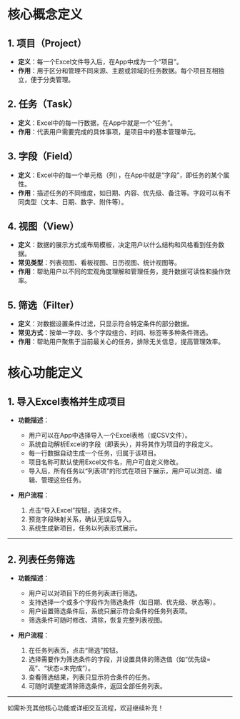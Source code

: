 # 核心概念定义

## 1. 项目（Project）
- **定义**：每一个Excel文件导入后，在App中成为一个“项目”。
- **作用**：用于区分和管理不同来源、主题或领域的任务数据。每个项目互相独立，便于分类管理。

## 2. 任务（Task）
- **定义**：Excel中的每一行数据，在App中就是一个“任务”。
- **作用**：代表用户需要完成的具体事项，是项目中的基本管理单元。

## 3. 字段（Field）
- **定义**：Excel中的每一个单元格（列），在App中就是“字段”，即任务的某个属性。
- **作用**：描述任务的不同维度，如日期、内容、优先级、备注等。字段可以有不同类型（文本、日期、数字、附件等）。

## 4. 视图（View）
- **定义**：数据的展示方式或布局模板，决定用户以什么结构和风格看到任务数据。
- **常见类型**：列表视图、看板视图、日历视图、统计视图等。
- **作用**：帮助用户以不同的宏观角度理解和管理任务，提升数据可读性和操作效率。

## 5. 筛选（Filter）
- **定义**：对数据设置条件过滤，只显示符合特定条件的部分数据。
- **常见方式**：按单一字段、多个字段组合、时间、标签等多种条件筛选。
- **作用**：帮助用户聚焦于当前最关心的任务，排除无关信息，提高管理效率。


# 核心功能定义

## 1. 导入Excel表格并生成项目

- **功能描述**：
  - 用户可以在App中选择导入一个Excel表格（或CSV文件）。
  - 系统自动解析Excel的字段（即表头），并将其作为项目的字段定义。
  - 每一行数据自动生成一个任务，归属于该项目。
  - 项目名称可默认使用Excel文件名，用户可自定义修改。
  - 导入后，所有任务以“列表项”的形式在项目下展示，用户可以浏览、编辑、管理这些任务。

- **用户流程**：
  1. 点击“导入Excel”按钮，选择文件。
  2. 预览字段映射关系，确认无误后导入。
  3. 系统生成新项目，任务以列表形式展示。

---

## 2. 列表任务筛选

- **功能描述**：
  - 用户可以对项目下的任务列表进行筛选。
  - 支持选择一个或多个字段作为筛选条件（如日期、优先级、状态等）。
  - 用户设置筛选条件后，系统只展示符合条件的任务列表项。
  - 筛选条件可随时修改、清除，恢复完整列表视图。

- **用户流程**：
  1. 在任务列表页，点击“筛选”按钮。
  2. 选择需要作为筛选条件的字段，并设置具体的筛选值（如“优先级=高”、“状态=未完成”）。
  3. 查看筛选结果，列表只显示符合条件的任务。
  4. 可随时调整或清除筛选条件，返回全部任务列表。

---

如需补充其他核心功能或详细交互流程，欢迎继续补充！
